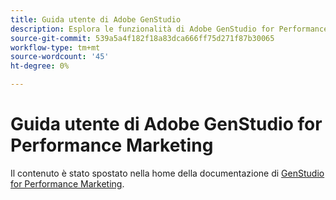 ```yaml
---
title: Guida utente di Adobe GenStudio
description: Esplora le funzionalità di Adobe GenStudio for Performance Marketing. Scopri come creare rapidamente risorse on-brand, generare varianti e ottimizzare le esperienze.
source-git-commit: 539a5a4f182f18a83dca666ff75d271f87b30065
workflow-type: tm+mt
source-wordcount: '45'
ht-degree: 0%

---
```


# Guida utente di Adobe GenStudio for Performance Marketing

Il contenuto è stato spostato nella home della documentazione di [GenStudio for Performance Marketing](https://experienceleague.adobe.com/en/docs/genstudio-for-performance-marketing).

